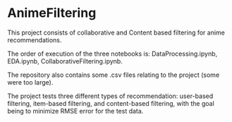 # AnimeFiltering
This project consists of collaborative and Content based filtering for anime recommendations.

The order of execution of the three notebooks is: DataProcessing.ipynb, EDA.ipynb, CollaborativeFiltering.ipynb.

The repository also contains some .csv files relating to the project (some were too large).

The project tests three different types of recommendation: user-based filtering, item-based filtering, and content-based filtering, with the goal being to minimize RMSE error for the test data.


